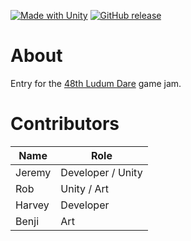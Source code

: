 [![Made with Unity](https://img.shields.io/badge/Made%20with-Unity-57b9d3.svg?style=flat&logo=unity)](https://unity3d.com)
[![GitHub release](https://img.shields.io/github/release/SkylaneGames/ludum-dare-48.svg?style=flat)](https://github.com/SkylaneGames/ludum-dare-48/releases)

# About
Entry for the [48th Ludum Dare](https://ldjam.com/events/ludum-dare/48) game jam.

# Contributors
Name | Role
-|-
Jeremy | Developer / Unity
Rob | Unity / Art
Harvey | Developer
Benji | Art